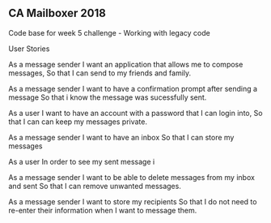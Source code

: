 ## CA Mailboxer 2018

Code base for week 5 challenge - Working with legacy code




User Stories

As a message sender 
I want an application that allows me to compose messages,
So that I can send to my friends and family.

As a message sender
I want to have a confirmation prompt after sending a message
So that i know the message was sucessfully sent.


As a user
I want to have an account with a password that I can login into,
So that I can can keep my messages private.


As a message sender
I want to have an inbox 
So that I can store my messages


As a user
In order to see my sent message
i 



As a message sender 
I want to be able to delete messages from my inbox and sent
So that I can remove unwanted messages.



As a message sender
I want to store my recipients
So that I do not need to re-enter their information when I want to message them.
